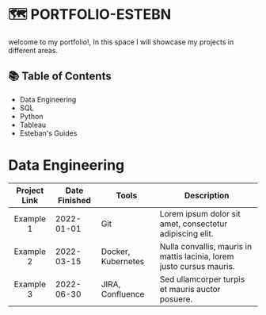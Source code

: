 # 🗺 PORTFOLIO-ESTEBN

welcome to my portfolio!, In this space I will showcase my projects in different areas.
## 📚 Table of Contents
 * Data Engineering
 * SQL
 * Python
 * Tableau
 * Esteban's Guides
# Data Engineering
| Project Link | Date Finished | Tools | Description |
|:------------:|---------------|-------|-------------|
| Example 1    | 2022-01-01    | Git   | Lorem ipsum dolor sit amet, consectetur adipiscing elit. |
| Example 2    | 2022-03-15    | Docker, Kubernetes | Nulla convallis, mauris in mattis lacinia, lorem justo cursus mauris. |
| Example 3    | 2022-06-30    | JIRA, Confluence | Sed ullamcorper turpis et mauris auctor posuere. |
